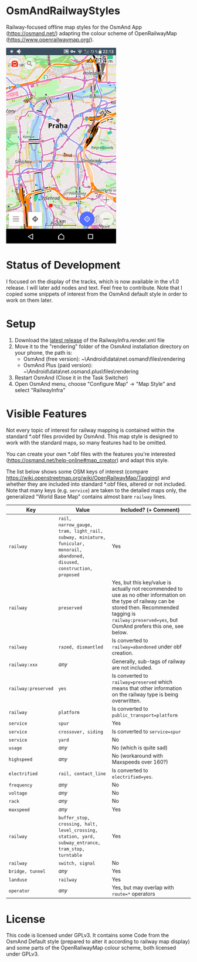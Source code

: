 # OsmAndRailwayStyles
Railway-focused offline map styles for the OsmAnd App (https://osmand.net/) adapting the colour scheme of OpenRailwayMap (https://www.openrailwaymap.org/).

<img src="https://github.com/fuzzysolutions/OsmAndRailwayStyles/blob/master/Screenshots/praha.png" alt="Screenshot of v1.0" width="300"/>

# Status of Development
I focused on the display of the tracks, which is now available in the v1.0 release. I will later add nodes and text.
Feel free to contribute. Note that I copied some snippets of interest from the OsmAnd default style in order to work on them later.

# Setup
1. Download the [latest release](https://github.com/fuzzysolutions/OsmAndRailwayStyles/releases/latest) of the RailwayInfra.render.xml file
2. Move it to the "rendering" folder of the OsmAnd installation directory on your phone, the path is:
   * OsmAnd (free version): ~\Android\data\net.osmand\files\rendering
   * OsmAnd Plus (paid version): ~\Android\data\net.osmand.plus\files\rendering
3. Restart OsmAnd (Close it in the Task Switcher)
4. Open OsmAnd menu, choose "Configure Map" -> "Map Style" and select "RailwayInfra"

# Visible Features
Not every topic of interest for railway mapping is contained within the standard *.obf files provided by OsmAnd.
This map style is designed to work with the standard maps, so many features had to be omitted.

You can create your own *.obf files with the features you're interested (https://osmand.net/help-online#map_creator) and adapt this style.

The list below shows some OSM keys of interest (compare https://wiki.openstreetmap.org/wiki/OpenRailwayMap/Tagging) and whether they are included into standard *.obf files, altered or not included.
Note that many keys (e.g. `service`) are taken to the detailed maps only, the generalized "World Base Map" contains almost bare `railway` lines.

Key | Value | Included? (+ Comment)
--- | ------| ----------
`railway` | `rail, narrow_gauge, tram, light_rail, subway, miniature, funicular, monorail, abandoned, disused, construction, proposed` | Yes
`railway` | `preserved` | Yes, but this key/value is actually not recommended to use as no other information on the type of railway can be stored then. Recommended tagging is `railway:preserved=yes`, but OsmAnd prefers this one, see below.
`railway` | `razed, dismantled` | Is converted to `railway=abandoned` under obf creation.
`railway:xxx` | _any_ | Generally, sub-tags of railway are not included.
`railway:preserved` | `yes` | Is converted to `railway=preserved` which means that other information on the railway type is being overwritten.
`railway` | `platform` | Is converted to `public_transport=platform`
`service` | `spur` | Yes
`service` | `crossover, siding` | Is converted to `service=spur`
`service` | `yard` | No
`usage` | _any_ | No (which is quite sad)
`highspeed` | _any_ | No (workaround with Maxspeeds over 160?)
`electrified` | `rail, contact_line` | Is converted to `electrified=yes`.
`frequency` | _any_ | No
`voltage` | _any_ | No
`rack` | _any_ | No
`maxspeed` | _any_ | Yes
`railway` | `buffer_stop, crossing, halt, level_crossing, station, yard, subway_entrance, tram_stop, turntable` | Yes
`railway` | `switch, signal` | No
`bridge, tunnel` | _any_ | Yes
`landuse` | `railway` | Yes
`operator` | _any_ | Yes, but may overlap with `route=*` operators


# License
This code is licensed under GPLv3.
It contains some Code from the OsmAnd Default style (prepared to alter it according to railway map display) and some parts of the OpenRailwayMap colour scheme, both licensed under GPLv3.
